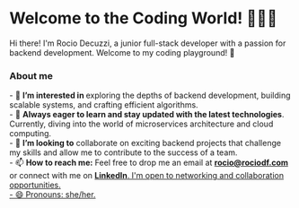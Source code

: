 <h1>Welcome to the Coding World! 👩‍💻🚀</h1>

Hi there! I'm Rocio Decuzzi, a junior full-stack developer with a passion for backend development. Welcome to my coding playground! 👋

<h3>About me</h3>
- 🔭 <b>I’m interested in </b>exploring the depths of backend development, building scalable systems, and crafting efficient algorithms.<br>
- 🌱 <b>Always eager to learn and stay updated with the latest technologies</b>. Currently, diving into the world of microservices architecture and cloud computing.<br>
- 💞️ <b>I’m looking to</b> collaborate on exciting backend projects that challenge my skills and allow me to contribute to the success of a team.<br>
- 📫 <b>How to reach me:</b> Feel free to drop me an email at <a href="mailto:rocio@rociodf.com"><b>rocio@rociodf.com</b></a> or connect with me on <a href="https://www.linkedin.com/in/rociodecuzzifernandez/"><b>LinkedIn</b></<a>. I'm open to networking and collaboration opportunities.<br>
- 😄 Pronouns: she/her.

<!---
rociodecuzzi/rociodecuzzi is a ✨ special ✨ repository because its `README.md` (this file) appears on your GitHub profile.
You can click the Preview link to take a look at your changes.
--->
